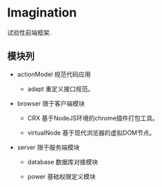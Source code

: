 # Imagination

  试验性前端框架.


## 模块列

-   actionModel 规范代码应用

    -  adapt 重定义接口规范。 

-   browser 限于客户端模块

    -   CRX 基于NodeJS环境的chrome插件打包工具。

    -   virtualNode 基于现代浏览器的虚拟DOM节点。

-   server 限于服务端模块

     -   database 数据库对接模块

     -   power 基础权限定义模块
